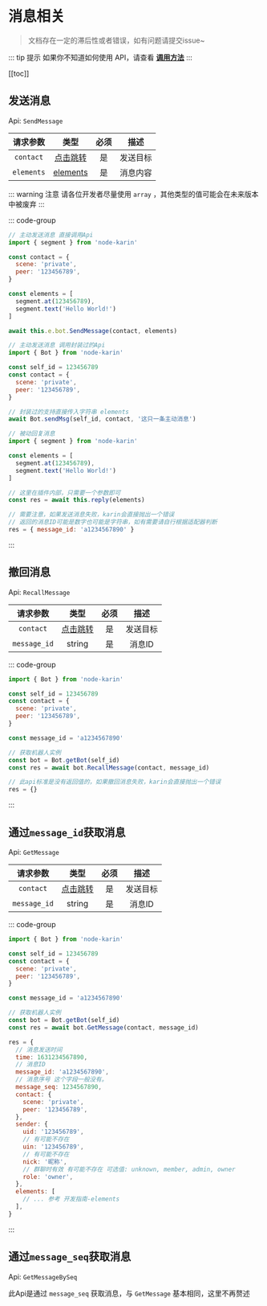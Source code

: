 # 消息相关

> 文档存在一定的滞后性或者错误，如有问题请提交issue~

::: tip 提示
如果你不知道如何使用 API，请查看 [**调用方法**](./index.md#调用方法)
:::

[[toc]]

## 发送消息

Api: `SendMessage`

|  请求参数  |                类型                | 必须  |   描述   |
| :--------: | :--------------------------------: | :---: | :------: |
| `contact`  |  [点击跳转](./contact.md#contact)  |  是   | 发送目标 |
| `elements` | [elements](../plugins/elements.md) |  是   | 消息内容 |

::: warning 注意
请各位开发者尽量使用 `array` ，其他类型的值可能会在未来版本中被废弃
:::

::: code-group

```js [请求示例1]  twoslash
// 主动发送消息 直接调用Api
import { segment } from 'node-karin'

const contact = {
  scene: 'private',
  peer: '123456789',
}

const elements = [
  segment.at(123456789),
  segment.text('Hello World!')
]

await this.e.bot.SendMessage(contact, elements)

```

```js [请求示例2] twoslash
// 主动发送消息 调用封装过的Api
import { Bot } from 'node-karin'

const self_id = 123456789
const contact = {
  scene: 'private',
  peer: '123456789',
}

// 封装过的支持直接传入字符串 elements
await Bot.sendMsg(self_id, contact, '这只一条主动消息')

```

```js [请求示例3] twoslash
// 被动回复消息
import { segment } from 'node-karin'

const elements = [
  segment.at(123456789),
  segment.text('Hello World!')
]

// 这里在插件内部，只需要一个参数即可
const res = await this.reply(elements)
```

```js [响应]
// 需要注意，如果发送消息失败，karin会直接抛出一个错误
// 返回的消息ID可能是数字也可能是字符串，如有需要请自行根据适配器判断
res = { message_id: 'a1234567890' }
```

:::

## 撤回消息

Api: `RecallMessage`

|   请求参数   |               类型               | 必须  |   描述   |
| :----------: | :------------------------------: | :---: | :------: |
|  `contact`   | [点击跳转](./contact.md#contact) |  是   | 发送目标 |
| `message_id` |              string              |  是   |  消息ID  |

::: code-group

```js [请求示例] twoslash
import { Bot } from 'node-karin'

const self_id = 123456789
const contact = {
  scene: 'private',
  peer: '123456789',
}

const message_id = 'a1234567890'

// 获取机器人实例
const bot = Bot.getBot(self_id)
const res = await bot.RecallMessage(contact, message_id)

```

```js [响应]
// 此api标准是没有返回值的，如果撤回消息失败，karin会直接抛出一个错误
res = {}
```
:::


## 通过`message_id`获取消息

Api: `GetMessage`

|   请求参数   |               类型               | 必须  |   描述   |
| :----------: | :------------------------------: | :---: | :------: |
|  `contact`   | [点击跳转](./contact.md#contact) |  是   | 发送目标 |
| `message_id` |              string              |  是   |  消息ID  |

::: code-group

```js [请求示例] twoslash
import { Bot } from 'node-karin'

const self_id = 123456789
const contact = {
  scene: 'private',
  peer: '123456789',
}

const message_id = 'a1234567890'

// 获取机器人实例
const bot = Bot.getBot(self_id)
const res = await bot.GetMessage(contact, message_id)

```

```js [响应]
res = {
  // 消息发送时间
  time: 1631234567890,
  // 消息ID
  message_id: 'a1234567890',
  // 消息序号 这个字段一般没有。
  message_seq: 1234567890,
  contact: {
    scene: 'private',
    peer: '123456789',
  },
  sender: {
    uid: '123456789',
    // 有可能不存在
    uin: '123456789',
    // 有可能不存在
    nick: '昵称',
    // 群聊时有效 有可能不存在 可选值: unknown, member, admin, owner
    role: 'owner',
  },
  elements: [
    // ... 参考 开发指南-elements
  ],
}

```
:::

## 通过`message_seq`获取消息

Api: `GetMessageBySeq`

此Api是通过 `message_seq` 获取消息，与 `GetMessage` 基本相同，这里不再赘述

